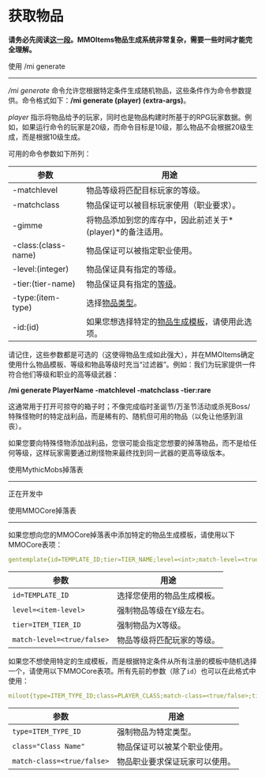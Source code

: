 # 获取物品

**请务必先阅读[这一段](../item-creation/item-creation)。MMOItems物品生成系统非常复杂，需要一些时间才能完全理解。**

使用 /mi generate

------------------

*/mi generate* 命令允许您根据特定条件生成随机物品，这些条件作为命令参数提供。命令格式如下：**/mi generate (player) (extra-args)**。

*player* 指示将物品给予的玩家，同时也是物品构建时所基于的RPG玩家数据。例如，如果运行命令的玩家是20级，而命令目标是10级，那么物品不会根据20级生成，而是根据10级生成。

可用的命令参数如下所列：

| 参数                      | 用途                                                                                      |
|---------------------------|--------------------------------------------------------------------------------------------|
| -matchlevel               | 物品等级将匹配目标玩家的等级。                                                              |
| -matchclass               | 物品保证可以被目标玩家使用（职业要求）。                                                    |
| -gimme                    | 将物品添加到您的库存中，因此前述关于*(player)*的备注适用。                                   |
| -class:(class-name)       | 物品保证可以被指定职业使用。                                                                |
| -level:(integer)          | 物品保证具有指定的等级。                                                                    |
| -tier:(tier-name)         | 物品保证具有指定的[等级](../main-feature/item-tiers)。                                                       |
| -type:(item-type)         | 选择[物品类型](../item-creation/item-type)。                                                                 |
| -id:(id)                  | 如果您想选择特定的[物品生成模板](../item-creation/item-templates)，请使用此选项。                     |

请记住，这些参数都是可选的（这使得物品生成如此强大），并在MMOItems确定使用什么物品模板、等级和物品等级时充当“过滤器”。例如：我们为玩家提供一件符合他们等级和职业的高等级武器：

**/mi generate PlayerName -matchlevel -matchclass -tier:rare**

这通常用于打开可掠夺的箱子时；不像完成临时圣诞节/万圣节活动或杀死Boss/特殊怪物时的特定战利品，而是稀有的、随机但可用的物品（以免让他感到沮丧）。

如果您要向特殊怪物添加战利品，您很可能会指定您想要的掉落物品，而不是给任何等级，这样玩家需要通过刷怪物来最终找到同一武器的更高等级版本。

使用MythicMobs掉落表

------------------

正在开发中

使用MMOCore掉落表

------------------

如果您想向您的MMOCore掉落表中添加特定的物品生成模板，请使用以下MMOCore表项：

```yaml
gentemplate{id=TEMPLATE_ID;tier=TIER_NAME;level=<int>;match-level=<true/false>} <chance> <min-max>
```

| 参数                       | 用途                                            |
|----------------------------|------------------------------------------------|
| `id=TEMPLATE_ID`           | 选择您使用的物品生成模板。                      |
| `level=<item-level>`       | 强制物品等级在Y级左右。                         |
| `tier=ITEM_TIER_ID`        | 强制物品为X等级。                               |
| `match-level=<true/false>` | 物品等级将匹配玩家的等级。                       |

如果您不想使用特定的生成模板，而是根据特定条件从所有注册的模板中随机选择一个，请使用以下MMOCore表项。所有先前的参数（除了`id`）也可以在此格式中使用：

```yaml
miloot{type=ITEM_TYPE_ID;class=PLAYER_CLASS;match-class=<true/false>;tier=TIER_NAME;level=<int>;match-level=<true/false>} <chance> <min-max>
```

| 参数                       | 用途                                                                 |
|----------------------------|----------------------------------------------------------------------|
| `type=ITEM_TYPE_ID`        | 强制物品为特定类型。                                                 |
| `class="Class Name"`       | 物品保证可以被某个职业使用。                                         |
| `match-class=<true/false>` | 物品职业要求保证玩家可以使用。                                       |
